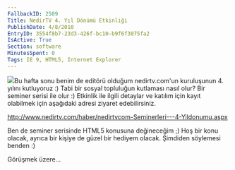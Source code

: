 ```yaml
---
FallbackID: 2509
Title: NedirTV 4. Yıl Dönümü Etkinliği
PublishDate: 4/8/2010
EntryID: 3554f8b7-23d3-426f-bc10-b9f6f3075fa2
IsActive: True
Section: software
MinutesSpent: 0
Tags: IE 9, HTML5, Internet Explorer
---
```

![](http://cdn.daron.yondem.com/assets/2509/nedirtv_logo.png)Bu hafta
sonu benim de editörü olduğum nedirtv.com'un kuruluşunun 4. yılını
kutluyoruz :) Tabi bir sosyal topluluğun kutlaması nasıl olur? Bir
seminer serisi ile olur :) Etkinlik ile ilgili detaylar ve katılım için
kayıt olabilmek için aşağıdaki adresi ziyaret edebilirsiniz.

<http://www.nedirtv.com/haber/nedirtvcom-Seminerleri---4-Yildonumu.aspx>

Ben de seminer serisinde HTML5 konusuna değineceğim ;) Hoş bir konu
olacak, ayrıca bir kişiye de güzel bir hediyem olacak. Şimdiden
söylemesi benden :)

Görüşmek üzere...


